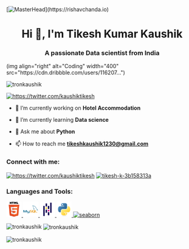 [![MasterHead](https://1.bp.blogspot.com/-7A4WynwLsM...)](https://rishavchanda.io)
<h1 align="center">Hi 👋, I'm Tikesh Kumar Kaushik</h1>
<h3 align="center">A passionate Data scientist from India</h3>
(img align="right" alt="Coding" width="400" src="https://cdn.dribbble.com/users/116207...")
<p align="left"> <img src="https://komarev.com/ghpvc/?username=tronkaushik&label=Profile%20views&color=0e75b6&style=flat" alt="tronkaushik" /> </p>

<p align="left"> <a href="https://twitter.com/https://twitter.com/kaushiktikesh" target="blank"><img src="https://img.shields.io/twitter/follow/https://twitter.com/kaushiktikesh?logo=twitter&style=for-the-badge" alt="https://twitter.com/kaushiktikesh" /></a> </p>

- 🔭 I’m currently working on **Hotel Accommodation**

- 🌱 I’m currently learning **Data science**

- 💬 Ask me about **Python**

- 📫 How to reach me **tikeshkaushik1230@gmail.com**

<h3 align="left">Connect with me:</h3>
<p align="left">
<a href="https://twitter.com/https://twitter.com/kaushiktikesh" target="blank"><img align="center" src="https://raw.githubusercontent.com/rahuldkjain/github-profile-readme-generator/master/src/images/icons/Social/twitter.svg" alt="https://twitter.com/kaushiktikesh" height="30" width="40" /></a>
<a href="https://linkedin.com/in/tikesh-k-3b158313a" target="blank"><img align="center" src="https://raw.githubusercontent.com/rahuldkjain/github-profile-readme-generator/master/src/images/icons/Social/linked-in-alt.svg" alt="tikesh-k-3b158313a" height="30" width="40" /></a>
</p>

<h3 align="left">Languages and Tools:</h3>
<p align="left"> <a href="https://www.w3.org/html/" target="_blank" rel="noreferrer"> <img src="https://raw.githubusercontent.com/devicons/devicon/master/icons/html5/html5-original-wordmark.svg" alt="html5" width="40" height="40"/> </a> <a href="https://www.mysql.com/" target="_blank" rel="noreferrer"> <img src="https://raw.githubusercontent.com/devicons/devicon/master/icons/mysql/mysql-original-wordmark.svg" alt="mysql" width="40" height="40"/> </a> <a href="https://pandas.pydata.org/" target="_blank" rel="noreferrer"> <img src="https://raw.githubusercontent.com/devicons/devicon/2ae2a900d2f041da66e950e4d48052658d850630/icons/pandas/pandas-original.svg" alt="pandas" width="40" height="40"/> </a> <a href="https://www.python.org" target="_blank" rel="noreferrer"> <img src="https://raw.githubusercontent.com/devicons/devicon/master/icons/python/python-original.svg" alt="python" width="40" height="40"/> </a> <a href="https://seaborn.pydata.org/" target="_blank" rel="noreferrer"> <img src="https://seaborn.pydata.org/_images/logo-mark-lightbg.svg" alt="seaborn" width="40" height="40"/> </a> </p>

<p><img align="left" src="https://github-readme-stats.vercel.app/api/top-langs?username=tronkaushik&show_icons=true&locale=en&layout=compact" alt="tronkaushik" /></p>

<p>&nbsp;<img align="center" src="https://github-readme-stats.vercel.app/api?username=tronkaushik&show_icons=true&locale=en" alt="tronkaushik" /></p>

<p><img align="center" src="https://github-readme-streak-stats.herokuapp.com/?user=tronkaushik&" alt="tronkaushik" /></p>
